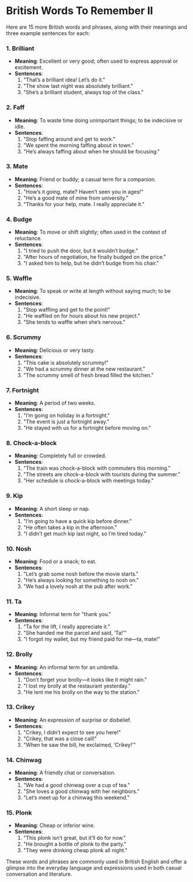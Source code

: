 # British Words To Remember II

Here are 15 more British words and phrases, along with their meanings and three example sentences for each:

### 1. **Brilliant**
   - **Meaning**: Excellent or very good; often used to express approval or excitement.
   - **Sentences**:
     1. "That’s a brilliant idea! Let’s do it."
     2. "The show last night was absolutely brilliant."
     3. "She’s a brilliant student, always top of the class."

### 2. **Faff**
   - **Meaning**: To waste time doing unimportant things; to be indecisive or idle.
   - **Sentences**:
     1. "Stop faffing around and get to work."
     2. "We spent the morning faffing about in town."
     3. "He’s always faffing about when he should be focusing."

### 3. **Mate**
   - **Meaning**: Friend or buddy; a casual term for a companion.
   - **Sentences**:
     1. "How’s it going, mate? Haven’t seen you in ages!"
     2. "He’s a good mate of mine from university."
     3. "Thanks for your help, mate. I really appreciate it."

### 4. **Budge**
   - **Meaning**: To move or shift slightly; often used in the context of reluctance.
   - **Sentences**:
     1. "I tried to push the door, but it wouldn’t budge."
     2. "After hours of negotiation, he finally budged on the price."
     3. "I asked him to help, but he didn’t budge from his chair."

### 5. **Waffle**
   - **Meaning**: To speak or write at length without saying much; to be indecisive.
   - **Sentences**:
     1. "Stop waffling and get to the point!"
     2. "He waffled on for hours about his new project."
     3. "She tends to waffle when she’s nervous."

### 6. **Scrummy**
   - **Meaning**: Delicious or very tasty.
   - **Sentences**:
     1. "This cake is absolutely scrummy!"
     2. "We had a scrummy dinner at the new restaurant."
     3. "The scrummy smell of fresh bread filled the kitchen."

### 7. **Fortnight**
   - **Meaning**: A period of two weeks.
   - **Sentences**:
     1. "I’m going on holiday in a fortnight."
     2. "The event is just a fortnight away."
     3. "He stayed with us for a fortnight before moving on."

### 8. **Chock-a-block**
   - **Meaning**: Completely full or crowded.
   - **Sentences**:
     1. "The train was chock-a-block with commuters this morning."
     2. "The streets are chock-a-block with tourists during the summer."
     3. "Her schedule is chock-a-block with meetings today."

### 9. **Kip**
   - **Meaning**: A short sleep or nap.
   - **Sentences**:
     1. "I’m going to have a quick kip before dinner."
     2. "He often takes a kip in the afternoon."
     3. "I didn’t get much kip last night, so I’m tired today."

### 10. **Nosh**
   - **Meaning**: Food or a snack; to eat.
   - **Sentences**:
     1. "Let’s grab some nosh before the movie starts."
     2. "He’s always looking for something to nosh on."
     3. "We had a lovely nosh at the pub after work."

### 11. **Ta**
   - **Meaning**: Informal term for "thank you."
   - **Sentences**:
     1. "Ta for the lift, I really appreciate it."
     2. "She handed me the parcel and said, ‘Ta!’"
     3. "I forgot my wallet, but my friend paid for me—ta, mate!"

### 12. **Brolly**
   - **Meaning**: An informal term for an umbrella.
   - **Sentences**:
     1. "Don’t forget your brolly—it looks like it might rain."
     2. "I lost my brolly at the restaurant yesterday."
     3. "He lent me his brolly on the way to the station."

### 13. **Crikey**
   - **Meaning**: An expression of surprise or disbelief.
   - **Sentences**:
     1. "Crikey, I didn’t expect to see you here!"
     2. "Crikey, that was a close call!"
     3. "When he saw the bill, he exclaimed, ‘Crikey!’"

### 14. **Chinwag**
   - **Meaning**: A friendly chat or conversation.
   - **Sentences**:
     1. "We had a good chinwag over a cup of tea."
     2. "She loves a good chinwag with her neighbors."
     3. "Let’s meet up for a chinwag this weekend."

### 15. **Plonk**
   - **Meaning**: Cheap or inferior wine.
   - **Sentences**:
     1. "This plonk isn’t great, but it’ll do for now."
     2. "He brought a bottle of plonk to the party."
     3. "They were drinking cheap plonk all night."

These words and phrases are commonly used in British English and offer a glimpse into the everyday language and expressions used in both casual conversation and literature.
